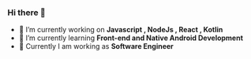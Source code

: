 ### Hi there 👋


- 🔭 I’m currently working on **Javascript , NodeJs , React , Kotlin**
- 🌱 I’m currently learning **Front-end and Native Android Development**
- 🤔 Currently I  am working as **Software Engineer**


